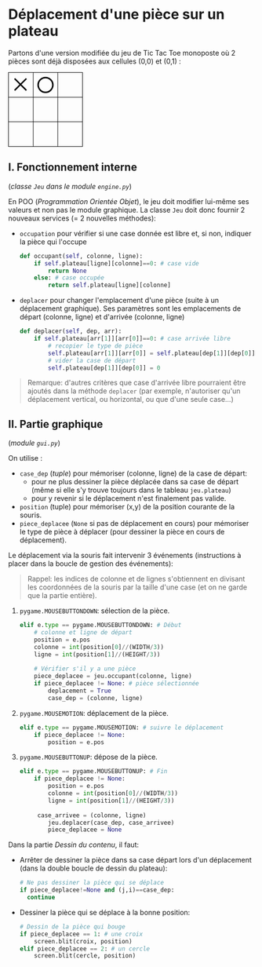 # Déplacement d'une pièce sur un plateau

Partons d'une version modifiée du jeu de Tic Tac Toe monoposte  où 2 pièces sont déjà disposées aux cellules (0,0) et (0,1) :

<svg width="150" height="150" style="border: 1px solid black;">
    <path stroke="black" d="M 50 0 V 150 M 100 0 V 150 M 0 50 H 150 M 0 100 H 150" />
    <path stroke="black" stroke-width="3" d="M 0 0 m 12 12 l 24 24 m 0 -24 l -24 24" />
    <circle stroke="black" stroke-width="3" cx="75" cy="25" r="15" fill="None"/>
</svg>

## I. Fonctionnement interne

(*classe `Jeu` dans le module `engine.py`*)

En POO (*Programmation Orientée Objet*), le jeu doit modifier lui-même ses valeurs et non pas le module graphique. La classe `Jeu` doit donc fournir 2 nouveaux services (= 2 nouvelles méthodes):

- `occupation` pour vérifier si une case donnée est libre et, si non, indiquer la pièce qui l'occupe

  ```python
  def occupant(self, colonne, ligne):
      if self.plateau[ligne][colonne]==0: # case vide
          return None
      else: # case occupée
          return self.plateau[ligne][colonne]
  ```

- `deplacer` pour changer l'emplacement d'une pièce (suite à un déplacement graphique). Ses paramètres sont les emplacements de départ (colonne, ligne) et d'arrivée (colonne, ligne)

  ```python
  def deplacer(self, dep, arr):
      if self.plateau[arr[1]][arr[0]]==0: # case arrivée libre
          # recopier le type de pièce
          self.plateau[arr[1]][arr[0]] = self.plateau[dep[1]][dep[0]]
          # vider la case de départ
          self.plateau[dep[1]][dep[0]] = 0
  ```

> Remarque: d'autres critères que case d'arrivée libre pourraient être ajoutés dans la méthode `deplacer` (par exemple, n'autoriser qu'un déplacement vertical, ou horizontal, ou que d'une seule case...)

## II. Partie graphique

(*module `gui.py`*)

On utilise :

- `case_dep` (*tuple*) pour mémoriser (colonne, ligne) de la case de départ:
  - pour ne plus dessiner la pièce déplacée dans sa case de départ (même si elle s'y trouve toujours dans le tableau `jeu.plateau`)
  - pour y revenir si le déplacement n'est finalement pas valide.
- `position` (tuple) pour mémoriser (x,y) de la position courante de la souris.
- `piece_deplacee` (`None` si pas de déplacement en cours) pour mémoriser le type de pièce à déplacer (pour dessiner la pièce en cours de déplacement).

Le déplacement via la souris fait intervenir 3 événements (instructions à placer dans la boucle de gestion des événements):

> Rappel: les indices de colonne et de lignes s'obtiennent en divisant les coordonnées de la souris par la taille d'une case (et on ne garde que la partie entière).


1. `pygame.MOUSEBUTTONDOWN`: sélection de la pièce.

   ```python
   elif e.type == pygame.MOUSEBUTTONDOWN: # Début
       # colonne et ligne de départ
       position = e.pos
       colonne = int(position[0]//(WIDTH/3))
       ligne = int(position[1]//(HEIGHT/3))
       
       # Vérifier s'il y a une pièce
       piece_deplacee = jeu.occupant(colonne, ligne)
       if piece_deplacee != None: # pièce sélectionnée
           deplacement = True 
           case_dep = (colonne, ligne)
   ```

2. `pygame.MOUSEMOTION`: déplacement de la pièce.

   ```python
   elif e.type == pygame.MOUSEMOTION: # suivre le déplacement
       if piece_deplacee != None:
           position = e.pos
   ```

3. `pygame.MOUSEBUTTONUP`: dépose de la pièce.

   ```python
   elif e.type == pygame.MOUSEBUTTONUP: # Fin
       if piece_deplacee != None:
           position = e.pos
           colonne = int(position[0]//(WIDTH/3))
           ligne = int(position[1]//(HEIGHT/3))
           
   		case_arrivee = (colonne, ligne)
           jeu.deplacer(case_dep, case_arrivee)
           piece_deplacee = None
   ```

Dans la partie *Dessin du contenu*, il faut:

- Arrêter de dessiner la pièce dans sa case départ lors d'un déplacement (dans la double boucle de dessin du plateau):

  ```python
  # Ne pas dessiner la pièce qui se déplace
  if piece_deplacee!=None and (j,i)==case_dep:
    continue
  ```

- Dessiner la pièce qui se déplace à la bonne position:

  ```python
  # Dessin de la pièce qui bouge
  if piece_deplacee == 1: # une croix
      screen.blit(croix, position)
  elif piece_deplacee == 2: # un cercle
      screen.blit(cercle, position)
  ```

  